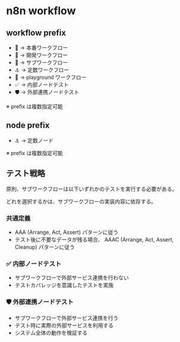 # n8n workflow

## workflow prefix

- 🚀 -> 本番ワークフロー
- 🚧 -> 開発ワークフロー
- 🧩 -> サブワークフロー
- ⚓️ -> 定数ワークフロー
- 🎠 -> playground ワークフロー
- ✅ -> 内部ノードテスト
- 🛡️ -> 外部連携ノードテスト

※ prefix は複数指定可能

## node prefix

- ⚓️ -> 定数ノード

※ prefix は複数指定可能

## テスト戦略

原則、サブワークフローは以下いずれかのテストを実行する必要がある。

どれを選択するかは、サブワークフローの実装内容に依存する。

### 共通定義

- AAA (Arrange, Act, Assert) パターンに従う
- テスト後に不要なデータが残る場合、 AAAC (Arrange, Act, Assert, Cleanup) パターンに従う

### ✅ 内部ノードテスト

- サブワークフローで外部サービス連携を行わない
- テストカバレッジを意識したテストを実施

### 🛡️ 外部連携ノードテスト

- サブワークフローで外部サービス連携を行う
- テスト時に実際の外部サービスを利用する
- システム全体の動作を検証する
